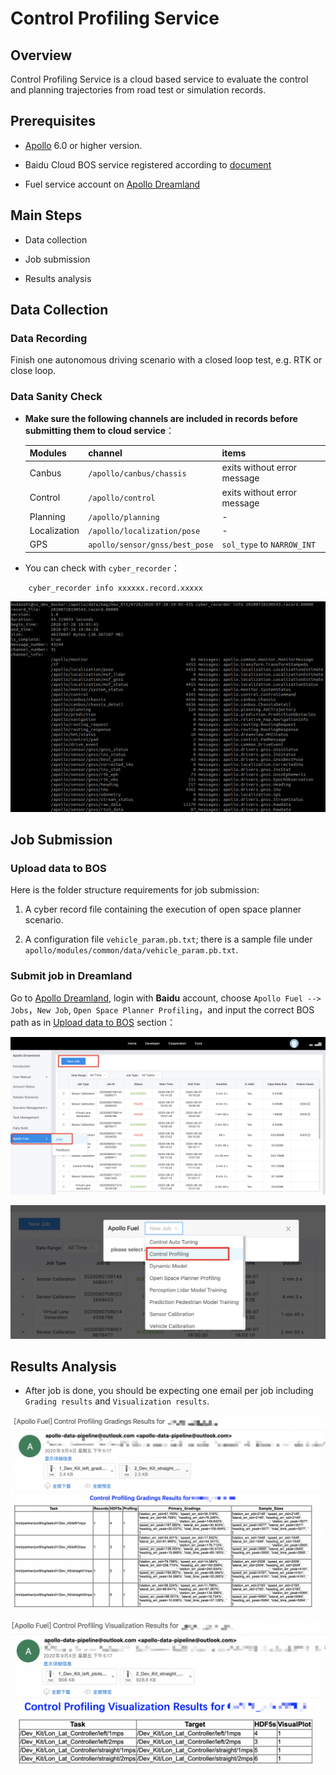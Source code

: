 # Control Profiling Service

## Overview

Control Profiling Service is a cloud based service to evaluate the control and planning trajectories from road test or simulation records.


## Prerequisites

- [Apollo](https://github.com/ApolloAuto/apollo) 6.0 or higher version.

- Baidu Cloud BOS service registered according to [document](https://github.com/ApolloAuto/apollo/blob/master/docs/Apollo_Fuel/apply_bos_account_cn.md)

- Fuel service account on [Apollo Dreamland](http://bce.apollo.auto/user-manual/fuel-service)

## Main Steps

- Data collection

- Job submission

- Results analysis


## Data Collection

### Data Recording

Finish one autonomous driving scenario with a closed loop test, e.g. RTK or close loop.

### Data Sanity Check

- **Make sure the following channels are included in records before submitting them to cloud service**：

    | Modules | channel | items |
    |---|---|---|
    | Canbus | `/apollo/canbus/chassis` | exits without error message |
    | Control | `/apollo/control` | exits without error message |
    | Planning | `/apollo/planning` | - |
    | Localization | `/apollo/localization/pose` | - |
    | GPS | `apollo/sensor/gnss/best_pose` | `sol_type` to `NARROW_INT` |

-  You can check with `cyber_recorder`：

```
    cyber_recorder info xxxxxx.record.xxxxx
```

![](images/profiling_channel_check.png)


## Job Submission

### Upload data to BOS

Here is the folder structure requirements for job submission:
1. A cyber record file containing the execution of open space planner scenario.

1. A configuration file `vehicle_param.pb.txt`; there is a sample file under `apollo/modules/common/data/vehicle_param.pb.txt`.

### Submit job in Dreamland

Go to [Apollo Dreamland](http://bce.apollo.auto/), login with **Baidu** account, choose `Apollo Fuel --> Jobs`，`New Job`, `Open Space Planner Profiling`，and input the correct BOS path as in [Upload data to BOS](###Upload-data-to-BOS) section：

![control_profiling_submit_job2_en](images/control_profiling_submit_job2_en.png)

![control_profiling_submit_job_en](images/control_profiling_submit_job_en.png)

## Results Analysis

- After job is done, you should be expecting one email per job including `Grading results` and `Visualization results`.

![profiling_grading_results](images/profiling_grading_results.png)

![profiling_visualization_result](images/profiling_visualization_result.png)
